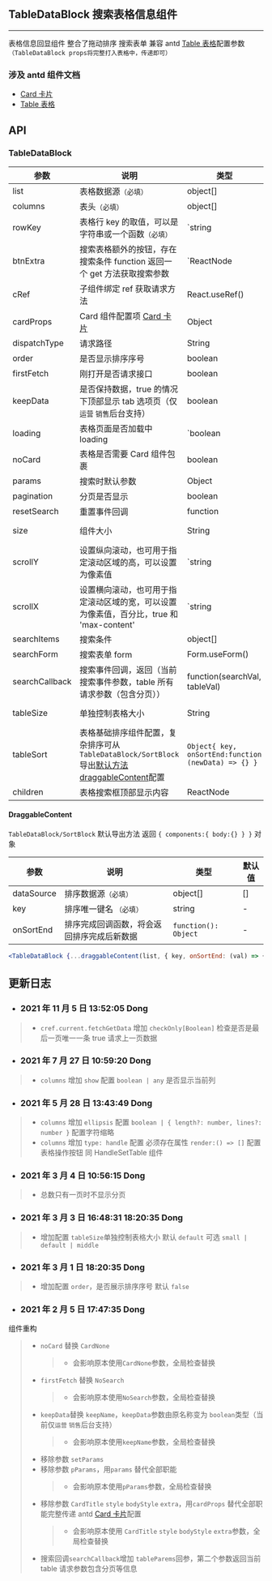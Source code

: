 ## TableDataBlock 搜索表格信息组件

---

表格信息回显组件 整合了拖动排序 搜索表单 兼容 antd [Table 表格](https://ant.design/components/table-cn/)配置参数`（TableDataBlock props将完整打入表格中，传递即可）`

### 涉及 antd 组件文档

- [Card 卡片](https://ant.design/components/card-cn/)
- [Table 表格](https://ant.design/components/table-cn/)

## API

### TableDataBlock

| 参数 | 说明 | 类型 | 默认值 |
| --- | --- | --- | --- |
| list | 表格数据源`（必填）` | object[] | [] |
| columns | 表头`（必填）` | object[] | - |
| rowKey | 表格行 key 的取值，可以是字符串或一个函数`（必填）` | `string | function(record): string` | - |
| btnExtra | 搜索表格额外的按钮，存在搜索条件 function 返回一个 get 方法获取搜索参数 | `ReactNode | function({ get: function() => nowData })` | - |
| cRef | 子组件绑定 ref 获取请求方法 | React.useRef() | - |
| cardProps | Card 组件配置项 [Card 卡片](https://ant.design/components/card-cn/) | Object | {} |
| dispatchType | 请求路径 | String | - |
| order | 是否显示排序序号 | boolean | false |
| firstFetch | 刚打开是否请求接口 | boolean | true |
| keepData | 是否保持数据，true 的情况下顶部显示 tab 选项页（仅`运营` `销售`后台支持） | boolean | false |
| loading | 表格页面是否加载中 loading | `boolean | object (更多)` | false |
| noCard | 表格是否需要 Card 组件包裹 | boolean | true |
| params | 搜索时默认参数 | Object | {} |
| pagination | 分页是否显示 | boolean | true |
| resetSearch | 重置事件回调 | function | - |
| size | 组件大小 | String | small default middle |
| scrollY | 设置纵向滚动，也可用于指定滚动区域的高，可以设置为像素值 | `string | number` | - |
| scrollX | 设置横向滚动，也可用于指定滚动区域的宽，可以设置为像素值，百分比，true 和 'max-content' | `string | number | true | max-content` | - |
| searchItems | 搜索条件 | object[] | - |
| searchForm | 搜索表单 form | Form.useForm() | - |
| searchCallback | 搜索事件回调，返回（当前搜索事件参数，table 所有请求参数（包含分页）） | function(searchVal, tableVal) | - |
| tableSize | 单独控制表格大小 | String | small default middle |
| tableSort | 表格基础排序组件配置，复杂排序可从`TableDataBlock/SortBlock`导出<a href="#DraggableContent">默认方法 draggableContent</a>配置 | `Object{ key, onSortEnd:function (newData) => {} }` | - |
| children | 表格搜索框顶部显示内容 | ReactNode | - |

<span id="DraggableContent"><h4>DraggableContent</h4></span>

`TableDataBlock/SortBlock` 默认导出方法 返回 `{ components:{ body:{} } }` 对象

| 参数       | 说明                                       | 类型                 | 默认值 |
| ---------- | ------------------------------------------ | -------------------- | ------ |
| dataSource | 排序数据源`（必填）`                       | object[]             | []     |
| key        | 排序唯一键名 `（必填）`                    | string               | -      |
| onSortEnd  | 排序完成回调函数，将会返回排序完成后新数据 | `function(): Object` | -      |

```jsx
<TableDataBlock {...draggableContent(list, { key, onSortEnd: (val) => {} })} />
```

## 更新日志

- ### 2021 年 11 月 5 日 13:52:05 Dong

> - `cref.current.fetchGetData` 增加 `checkOnly[Boolean]` 检查是否是最后一页唯一一条 true 请求上一页数据

- ### 2021 年 7 月 27 日 10:59:20 Dong

> - `columns` 增加 `show` 配置 `boolean | any` 是否显示当前列

- ### 2021 年 5 月 28 日 13:43:49 Dong

> - `columns` 增加 `ellipsis` 配置 `boolean | { length?: number, lines?: number }` 配置字符缩略
> - `columns` 增加 `type: handle` 配置 必须存在属性 `render:() => []` 配置表格操作按钮 同 HandleSetTable 组件

- ### 2021 年 3 月 4 日 10:56:15 Dong

> - 总数只有一页时不显示分页

- ### 2021 年 3 月 3 日 16:48:31 18:20:35 Dong

> - 增加配置 `tableSize`单独控制表格大小 默认 `default` 可选 `small | default | middle`

- ### 2021 年 3 月 1 日 18:20:35 Dong

> - 增加配置 `order`，是否展示排序序号 默认 `false`

- ### 2021 年 2 月 5 日 17:47:35 Dong

组件重构

> - `noCard` 替换 `CardNone`
>   > - 会影响原本使用`CardNone`参数，全局检查替换
> - `firstFetch` 替换 `NoSearch`
>   > - 会影响原本使用`NoSearch`参数，全局检查替换
> - `keepData`替换 `keepName`，`keepData`参数由原名称变为 `boolean`类型（当前仅`运营` `销售`后台支持）
>   > - 会影响原本使用`keepName`参数，全局检查替换
> - 移除参数 `setParams`
> - 移除参数 `pParams`，用`params` 替代全部职能
>   > - 会影响原本使用`pParams`参数，全局检查替换
> - 移除参数 `CardTitle` `style` `bodyStyle` `extra`，用`cardProps` 替代全部职能完整传递 antd [Card 卡片](https://ant.design/components/card-cn/)配置
>   > - 会影响原本使用 `CardTitle` `style` `bodyStyle` `extra`参数，全局检查替换
> - 搜索回调`searchCallback`增加 `tableParems`回参，第二个参数返回当前 table 请求参数包含分页等信息
